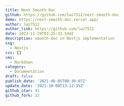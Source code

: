 ```yaml
---
title: Next Smooth Doc
github: https://github.com/lwz7512/next-smooth-doc
demo: https://next-smooth-doc.vercel.app/
author: lwz7512
author_link: https://github.com/lwz7512
date: 2023-11-29T03:35:33.544Z
description: smooth-doc in Nextjs implementation
ssg:
  - Nextjs
css: []
cms:
  - Markdown
category:
  - Documentation
draft: false
publish_date: '2021-06-05T00:36:07Z'
update_date: '2021-10-08T13:12:35Z'
github_star: 41
github_fork: 22
---
```

